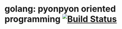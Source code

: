 golang: pyonpyon oriented programming [![Build Status](https://travis-ci.org/53ningen/golang.svg?branch=master)](https://travis-ci.org/53ningen/golang)
=====================================================================================================================================================================================================================================


